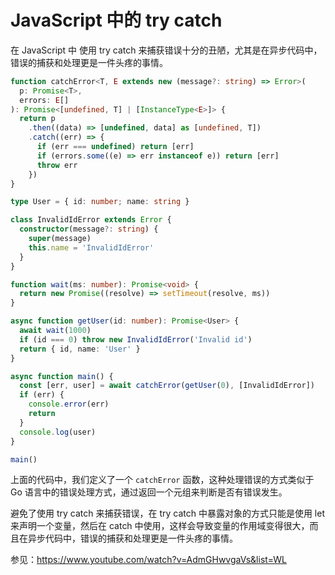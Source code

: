 # JavaScript 中的 try catch

在 JavaScript 中 使用 try catch 来捕获错误十分的丑陋，尤其是在异步代码中，错误的捕获和处理更是一件头疼的事情。

```ts
function catchError<T, E extends new (message?: string) => Error>(
  p: Promise<T>,
  errors: E[]
): Promise<[undefined, T] | [InstanceType<E>]> {
  return p
    .then((data) => [undefined, data] as [undefined, T])
    .catch((err) => {
      if (err === undefined) return [err]
      if (errors.some((e) => err instanceof e)) return [err]
      throw err
    })
}

type User = { id: number; name: string }

class InvalidIdError extends Error {
  constructor(message?: string) {
    super(message)
    this.name = 'InvalidIdError'
  }
}

function wait(ms: number): Promise<void> {
  return new Promise((resolve) => setTimeout(resolve, ms))
}

async function getUser(id: number): Promise<User> {
  await wait(1000)
  if (id === 0) throw new InvalidIdError('Invalid id')
  return { id, name: 'User' }
}

async function main() {
  const [err, user] = await catchError(getUser(0), [InvalidIdError])
  if (err) {
    console.error(err)
    return
  }
  console.log(user)
}

main()
```

上面的代码中，我们定义了一个 `catchError` 函数，这种处理错误的方式类似于 Go 语言中的错误处理方式，通过返回一个元组来判断是否有错误发生。

避免了使用 try catch 来捕获错误，在 try catch 中暴露对象的方式只能是使用 let 来声明一个变量，然后在 catch 中使用，这样会导致变量的作用域变得很大，而且在异步代码中，错误的捕获和处理更是一件头疼的事情。

参见：<https://www.youtube.com/watch?v=AdmGHwvgaVs&list=WL>

